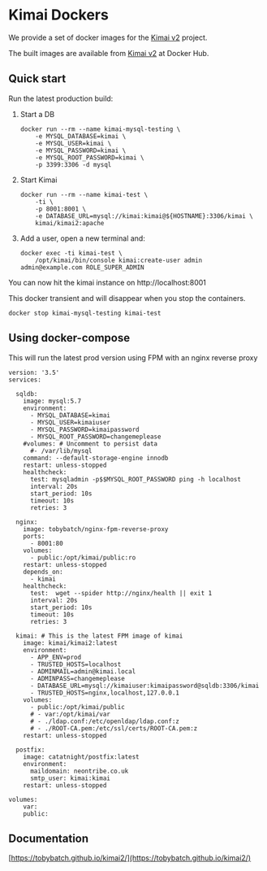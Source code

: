# Kimai Dockers

We provide a set of docker images for the [Kimai v2](https://github.com/kevinpapst/kimai2) project.

The built images are available from [Kimai v2](https://hub.docker.com/repository/docker/kimai/kimai2) at Docker Hub.

## Quick start

Run the latest production build:

 1. Start a DB
 
        docker run --rm --name kimai-mysql-testing \
            -e MYSQL_DATABASE=kimai \
            -e MYSQL_USER=kimai \
            -e MYSQL_PASSWORD=kimai \
            -e MYSQL_ROOT_PASSWORD=kimai \
            -p 3399:3306 -d mysql
        
 1. Start Kimai 
   
        docker run --rm --name kimai-test \
            -ti \
            -p 8001:8001 \
            -e DATABASE_URL=mysql://kimai:kimai@${HOSTNAME}:3306/kimai \
            kimai/kimai2:apache
 
 1. Add a user, open a new terminal and:
 
        docker exec -ti kimai-test \
            /opt/kimai/bin/console kimai:create-user admin admin@example.com ROLE_SUPER_ADMIN
    
You can now hit the kimai instance on http://localhost:8001

This docker transient and will disappear when you stop the containers.

    docker stop kimai-mysql-testing kimai-test

## Using docker-compose

This will run the latest prod version using FPM with an nginx reverse proxy

```docker-compose
version: '3.5'
services:

  sqldb:
    image: mysql:5.7
    environment:
      - MYSQL_DATABASE=kimai
      - MYSQL_USER=kimaiuser
      - MYSQL_PASSWORD=kimaipassword
      - MYSQL_ROOT_PASSWORD=changemeplease
    #volumes: # Uncomment to persist data
      #- /var/lib/mysql
    command: --default-storage-engine innodb
    restart: unless-stopped
    healthcheck:
      test: mysqladmin -p$$MYSQL_ROOT_PASSWORD ping -h localhost
      interval: 20s
      start_period: 10s
      timeout: 10s
      retries: 3

  nginx:
    image: tobybatch/nginx-fpm-reverse-proxy
    ports:
      - 8001:80
    volumes:
      - public:/opt/kimai/public:ro
    restart: unless-stopped
    depends_on:
      - kimai
    healthcheck:
      test:  wget --spider http://nginx/health || exit 1
      interval: 20s
      start_period: 10s
      timeout: 10s
      retries: 3

  kimai: # This is the latest FPM image of kimai
    image: kimai/kimai2:latest
    environment:
      - APP_ENV=prod
      - TRUSTED_HOSTS=localhost
      - ADMINMAIL=admin@kimai.local
      - ADMINPASS=changemeplease
      - DATABASE_URL=mysql://kimaiuser:kimaipassword@sqldb:3306/kimai
      - TRUSTED_HOSTS=nginx,localhost,127.0.0.1
    volumes:
      - public:/opt/kimai/public
      # - var:/opt/kimai/var
      # - ./ldap.conf:/etc/openldap/ldap.conf:z
      # - ./ROOT-CA.pem:/etc/ssl/certs/ROOT-CA.pem:z
    restart: unless-stopped

  postfix:
    image: catatnight/postfix:latest
    environment:
      maildomain: neontribe.co.uk
      smtp_user: kimai:kimai
    restart: unless-stopped

volumes:
    var:
    public:
```

## Documentation

[https://tobybatch.github.io/kimai2/](https://tobybatch.github.io/kimai2/)
